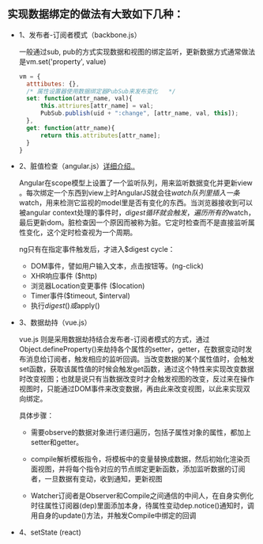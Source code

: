 ## 实现数据绑定的做法有大致如下几种：

  * 1、发布者-订阅者模式（backbone.js）

    一般通过sub, pub的方式实现数据和视图的绑定监听，更新数据方式通常做法是vm.set('property', value)

    ```js
    vm = {
      atttibutes: {},
      /* 属性设置器使用数据绑定器PubSub来发布变化   */
      set: function(attr_name, val){
          this.attriures[attr_name] = val;
          PubSub.publish(uid + ":change", [attr_name, val, this]);
      },
      get: function(attr_name){
          return this.attributes[attr_name];
      }
    }
    ```

  * 2、脏值检查（angular.js）[详细介绍..](./angular)

    Angular在scope模型上设置了一个监听队列，用来监听数据变化并更新view 。每次绑定一个东西到view上时AngularJS就会往$watch队列里插入一条$watch，用来检测它监视的model里是否有变化的东西。当浏览器接收到可以被angular context处理的事件时，$digest循环就会触发，遍历所有的$watch，最后更新dom。脏检查因一个原因而被称为脏。它定时检查而不是直接监听属性变化，这个定时检查视为一个周期。

    ng只有在指定事件触发后，才进入$digest cycle：

    - DOM事件，譬如用户输入文本，点击按钮等。(ng-click)
    - XHR响应事件 ($http)
    - 浏览器Location变更事件 ($location)
    - Timer事件($timeout, $interval)
    - 执行$digest()或$apply()

  * 3、数据劫持（vue.js）

    vue.js 则是采用数据劫持结合发布者-订阅者模式的方式，通过Object.defineProperty()来劫持各个属性的setter，getter，在数据变动时发布消息给订阅者，触发相应的监听回调。当改变数据的某个属性值时，会触发set函数，获取该属性值的时候会触发get函数，通过这个特性来实现改变数据时改变视图；也就是说只有当数据改变时才会触发视图的改变，反过来在操作视图时，只能通过DOM事件来改变数据，再由此来改变视图，以此来实现双向绑定。

    具体步骤：

    - 需要observe的数据对象进行递归遍历，包括子属性对象的属性，都加上 setter和getter。

    - compile解析模板指令，将模板中的变量替换成数据，然后初始化渲染页面视图，并将每个指令对应的节点绑定更新函数，添加监听数据的订阅者，一旦数据有变动，收到通知，更新视图

    - Watcher订阅者是Observer和Compile之间通信的中间人，在自身实例化时往属性订阅器(dep)里面添加本身，待属性变动dep.notice()通知时，调用自身的update()方法，并触发Compile中绑定的回调

  * 4、setState (react)
